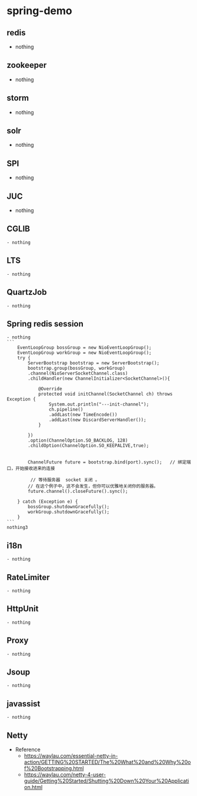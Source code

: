 # spring-demo
## redis
- nothing
## zookeeper
- nothing
## storm
- nothing
## solr
- nothing
## SPI
- nothing
## JUC
- nothing
## CGLIB
	- nothing
## LTS
	- nothing
## QuartzJob
	- nothing
## Spring redis session
	- nothing
	```
		EventLoopGroup bossGroup = new NioEventLoopGroup();
		EventLoopGroup workGroup = new NioEventLoopGroup();		
		try {
			ServerBootstrap bootstrap = new ServerBootstrap();
			bootstrap.group(bossGroup, workGroup)
			.channel(NioServerSocketChannel.class)
			.childHandler(new ChannelInitializer<SocketChannel>(){

				@Override
				protected void initChannel(SocketChannel ch) throws Exception {
					System.out.println("---init-channel");
					ch.pipeline()
					.addLast(new TimeEncode())
					.addLast(new DiscardServerHandler());
				}
				
			})
			.option(ChannelOption.SO_BACKLOG, 128)
			.childOption(ChannelOption.SO_KEEPALIVE,true);
			
			
			ChannelFuture future = bootstrap.bind(port).sync();   // 绑定端口，开始接收进来的连接
			
			 // 等待服务器  socket 关闭 。
            // 在这个例子中，这不会发生，但你可以优雅地关闭你的服务器。
			future.channel().closeFuture().sync();
			
		} catch (Exception e) {
			bossGroup.shutdownGracefully();
			workGroup.shutdownGracefully();
		}
	```
	nothing3
## i18n
	- nothing
## RateLimiter
	- nothing
## HttpUnit
	- nothing
## Proxy
	- nothing
## Jsoup
	- nothing
## javassist
	- nothing
## Netty
- Reference
	- https://waylau.com/essential-netty-in-action/GETTING%20STARTED/The%20What%20and%20Why%20of%20Bootstrapping.html
	- https://waylau.com/netty-4-user-guide/Getting%20Started/Shutting%20Down%20Your%20Application.html

 
